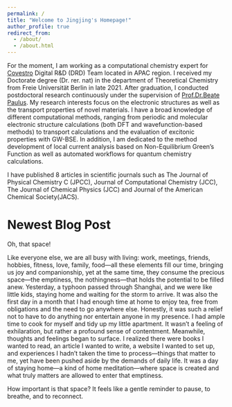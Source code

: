 ```yaml
---
permalink: /
title: "Welcome to Jingjing's Homepage!"
author_profile: true
redirect_from: 
  - /about/
  - /about.html
---
```

For the moment, I am working as a computational chemistry expert for [Covestro](https://www.covestro.com/en) Digital R&D (DRD) Team located in APAC region. I received my Doctorate degree (Dr. rer. nat) in the department of Theoretical Chemistry from Freie Universität Berlin in late 2021. After graduation, I conducted postdoctoral research continuously under the supervision of [Prof.Dr.Beate Paulus](https://www.bcp.fu-berlin.de/en/chemie/chemie/forschung/PhysTheoChem/agpaulus/group-members/head/beate-paulus.html). My research interests focus on the electronic structures as well as the transport properties of novel materials. I have a broad knowledge of different computational methods, ranging from periodic and molecular electronic structure calculations (both DFT and wavefunction-based methods) to transport calculations and the evaluation of excitonic properties with GW-BSE. In addition, I am dedicated to the method development of local current analysis based on Non-Equilibrium Green’s Function as well as automated workflows for quantum chemistry calculations. 

I have published 8 articles in scientific journals such as The Journal of Physical Chemistry C (JPCC), Journal of Computational Chemistry (JCC), The Journal 
of Chemical Physics (JCC) and Journal of the American Chemical Society(JACS).


Newest Blog Post
======

Oh, that space!

Like everyone else, we are all busy with living: work, meetings, friends, hobbies, fitness, love, family, food—all these elements fill our time, bringing us joy and companionship, yet at the same time, they consume the precious space—the emptiness, the nothingness—that holds the potential to be filled anew.
Yesterday, a typhoon passed through Shanghai, and we were like little kids, staying home and waiting for the storm to arrive. It was also the first day in a month that I had enough time at home to enjoy tea, free from obligations and the need to go anywhere else.
Honestly, it was such a relief not to have to do anything nor entertain anyone in my presence. I had ample time to cook for myself and tidy up my little apartment. It wasn’t a feeling of exhilaration, but rather a profound sense of contentment.
Meanwhile, thoughts and feelings began to surface. I realized there were books I wanted to read, an article I wanted to write, a website I wanted to set up, and experiences I hadn’t taken the time to process—things that matter to me, yet have been pushed aside by the demands of daily life.
It was a day of staying home—a kind of home meditation—where space is created and what truly matters are allowed to enter that emptiness.

How important is that space? It feels like a gentle reminder to pause, to breathe, and to reconnect.

